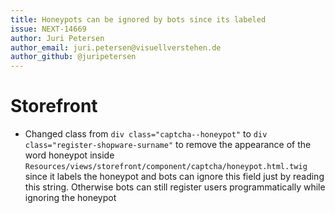 ```yaml
---
title: Honeypots can be ignored by bots since its labeled
issue: NEXT-14669
author: Juri Petersen
author_email: juri.petersen@visuellverstehen.de
author_github: @juripetersen
---
```

# Storefront
* Changed class from `div class="captcha--honeypot"` to `div class="register-shopware-surname"` to remove the appearance of the word honeypot inside `Resources/views/storefront/component/captcha/honeypot.html.twig` since it labels the honeypot and bots can ignore this field just by reading this string. Otherwise bots can still register users programmatically while ignoring the honeypot
